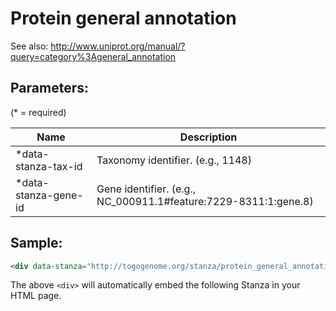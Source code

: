 Protein general annotation
==========================

See also: http://www.uniprot.org/manual/?query=category%3Ageneral_annotation

## Parameters:

(* = required)

| Name                 | Description                          |
|----------------------|--------------------------------------|
| *data-stanza-tax-id  | Taxonomy identifier. (e.g., 1148) |
| *data-stanza-gene-id | Gene identifier. (e.g., NC_000911.1#feature:7229-8311:1:gene.8)     |

## Sample:

```html
<div data-stanza="http://togogenome.org/stanza/protein_general_annotation" data-stanza-tax-id="1148" data-stanza-gene-id="NC_000911.1#feature:7229-8311:1:gene.8"></div>
```

The above `<div>` will automatically embed the following Stanza in your HTML page.

<div data-stanza="/stanza/protein_general_annotation" data-stanza-tax-id="1148" data-stanza-gene-id="NC_000911.1#feature:7229-8311:1:gene.8"></div>
